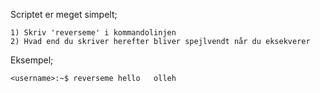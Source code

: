 Scriptet er meget simpelt;

	1) Skriv 'reverseme' i kommandolinjen
	2) Hvad end du skriver herefter bliver spejlvendt når du eksekverer

Eksempel;

`<username>:~$ reverseme hello  
olleh`
